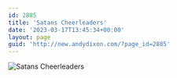 ```yaml
---
id: 2885
title: 'Satans Cheerleaders'
date: '2023-03-17T13:45:34+00:00'
layout: page
guid: 'http://new.andydixon.com/?page_id=2885'
---
```


![Satans Cheerleaders](https://i0.wp.com/assets.g8x2.ldn.idrivee2-23.com/posters/Satans%20Cheerleaders%2001.jpg?w=1200&ssl=1 "Satans Cheerleaders")